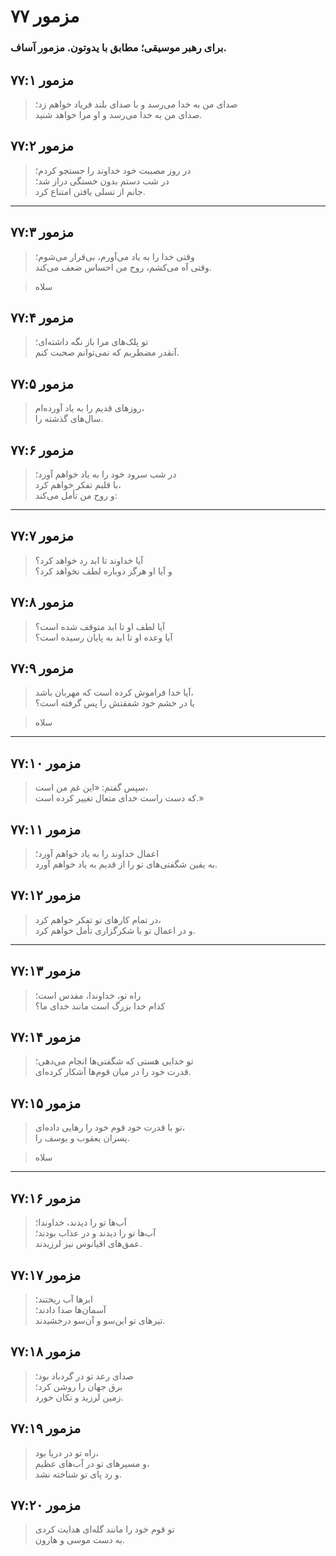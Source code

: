 # مزمور ۷۷

### برای رهبر موسیقی؛ مطابق با یدوتون. مزمور آساف.

## مزمور ۷۷:۱

> صدای من به خدا می‌رسد و با صدای بلند فریاد خواهم زد؛  
> صدای من به خدا می‌رسد و او مرا خواهد شنید.

## مزمور ۷۷:۲

> در روز مصیبت خود خداوند را جستجو کردم؛  
> در شب دستم بدون خستگی دراز شد؛  
> جانم از تسلی یافتن امتناع کرد.

---

## مزمور ۷۷:۳

> وقتی خدا را به یاد می‌آورم، بی‌قرار می‌شوم؛  
> وقتی آه می‌کشم، روح من احساس ضعف می‌کند.

> سلاه

## مزمور ۷۷:۴

> تو پلک‌های مرا باز نگه داشته‌ای؛  
> آنقدر مضطربم که نمی‌توانم صحبت کنم.

## مزمور ۷۷:۵

> روزهای قدیم را به یاد آورده‌ام،  
> سال‌های گذشته را.

## مزمور ۷۷:۶

> در شب سرود خود را به یاد خواهم آورد؛  
> با قلبم تفکر خواهم کرد،  
> و روح من تأمل می‌کند:

---

## مزمور ۷۷:۷

> آیا خداوند تا ابد رد خواهد کرد؟  
> و آیا او هرگز دوباره لطف نخواهد کرد؟

## مزمور ۷۷:۸

> آیا لطف او تا ابد متوقف شده است؟  
> آیا وعده او تا ابد به پایان رسیده است؟

## مزمور ۷۷:۹

> آیا خدا فراموش کرده است که مهربان باشد،  
> یا در خشم خود شفقتش را پس گرفته است؟

> سلاه

---

## مزمور ۷۷:۱۰

> سپس گفتم: «این غم من است،  
> که دست راست خدای متعال تغییر کرده است.»

## مزمور ۷۷:۱۱

> اعمال خداوند را به یاد خواهم آورد؛  
> به یقین شگفتی‌های تو را از قدیم به یاد خواهم آورد.

## مزمور ۷۷:۱۲

> در تمام کارهای تو تفکر خواهم کرد،  
> و در اعمال تو با شکرگزاری تأمل خواهم کرد.

---

## مزمور ۷۷:۱۳

> راه تو، خداوندا، مقدس است؛  
> کدام خدا بزرگ است مانند خدای ما؟

## مزمور ۷۷:۱۴

> تو خدایی هستی که شگفتی‌ها انجام می‌دهی؛  
> قدرت خود را در میان قوم‌ها آشکار کرده‌ای.

## مزمور ۷۷:۱۵

> تو با قدرت خود قوم خود را رهایی داده‌ای،  
> پسران یعقوب و یوسف را.

> سلاه

---

## مزمور ۷۷:۱۶

> آب‌ها تو را دیدند، خداوندا؛  
> آب‌ها تو را دیدند و در عذاب بودند؛  
> عمق‌های اقیانوس نیز لرزیدند.

## مزمور ۷۷:۱۷

> ابرها آب ریختند؛  
> آسمان‌ها صدا دادند؛  
> تیرهای تو این‌سو و آن‌سو درخشیدند.

## مزمور ۷۷:۱۸

> صدای رعد تو در گردباد بود؛  
> برق جهان را روشن کرد؛  
> زمین لرزید و تکان خورد.

## مزمور ۷۷:۱۹

> راه تو در دریا بود،  
> و مسیرهای تو در آب‌های عظیم،  
> و رد پای تو شناخته نشد.

## مزمور ۷۷:۲۰

> تو قوم خود را مانند گله‌ای هدایت کردی  
> به دست موسی و هارون.
